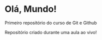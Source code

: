 # Olá, Mundo!
 Primeiro repositório do curso de Git e Github

 Repositório criado durante uma aula ao vivo!

